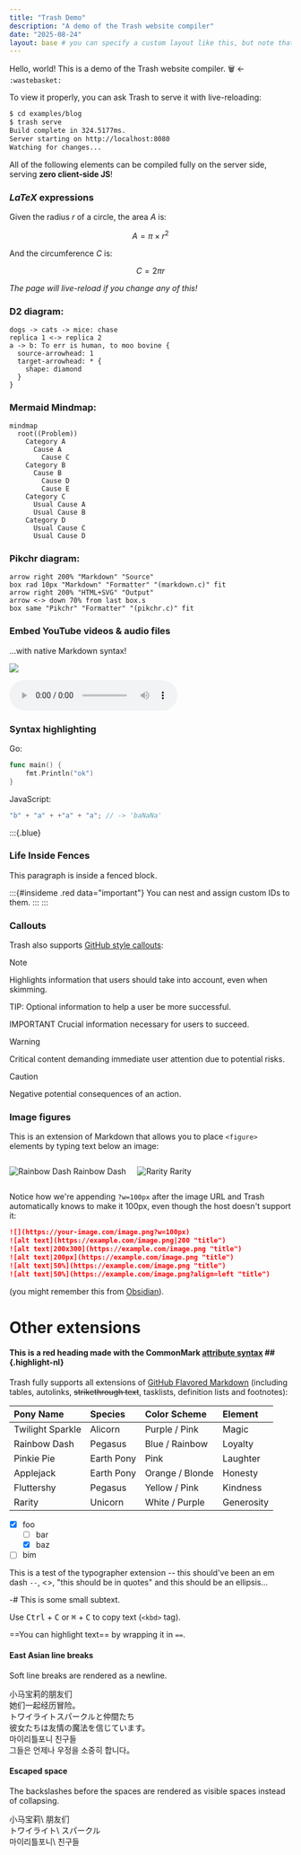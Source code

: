 ```yaml
---
title: "Trash Demo"
description: "A demo of the Trash website compiler"
date: "2025-08-24"
layout: base # you can specify a custom layout like this, but note that it is already `base` by default, so this is redundant
---
```


<!--
The frontmatter above can also be TOML if you enclose it in `+++` instead of `---`.
This is how you do comments in Markdown, btw. They will not appear in the compiled HTML.
-->

Hello, world! This is a demo of the Trash website compiler. :wastebasket: <- `:wastebasket:`

To view it properly, you can ask Trash to serve it with live-reloading:

```bash
$ cd examples/blog
$ trash serve
Build complete in 324.5177ms.
Server starting on http://localhost:8080
Watching for changes...
```

All of the following elements can be compiled fully on the server side, serving **zero client-side JS**!

### $LaTeX$ expressions

Given the radius $r$ of a circle, the area $A$ is:

$$
A = \pi \times r^2
$$

And the circumference $C$ is:

$$
C = 2 \pi r
$$

_The page will live-reload if you change any of this!_

### D2 diagram:

```d2
dogs -> cats -> mice: chase
replica 1 <-> replica 2
a -> b: To err is human, to moo bovine {
  source-arrowhead: 1
  target-arrowhead: * {
    shape: diamond
  }
}
```

### Mermaid Mindmap:

```mermaid
mindmap
  root((Problem))
    Category A
      Cause A
        Cause C
    Category B
      Cause B
        Cause D
        Cause E
    Category C
      Usual Cause A
      Usual Cause B
    Category D
      Usual Cause C
      Usual Cause D
```

### Pikchr diagram:

```pikchr
arrow right 200% "Markdown" "Source"
box rad 10px "Markdown" "Formatter" "(markdown.c)" fit
arrow right 200% "HTML+SVG" "Output"
arrow <-> down 70% from last box.s
box same "Pikchr" "Formatter" "(pikchr.c)" fit
```

### Embed YouTube videos & audio files

...with native Markdown syntax!

![](https://www.youtube.com/watch?v=dQw4w9WgXcQ)

![](https://archive.org/download/tvtunes_26154/My%20Little%20Pony%20-%20Friendship%20is%20Magic%20-%20Babs%20Seed.mp3)

### Syntax highlighting

Go:

```go
func main() {
    fmt.Println("ok")
}
```

JavaScript:

```js
"b" + "a" + +"a" + "a"; // -> 'baNaNa'
```

:::{.blue}

### Life Inside Fences

This paragraph is inside a fenced block.

:::{#insideme .red data="important"}
You can nest and assign custom IDs to them.
:::
:::

### Callouts

Trash also supports [GitHub style callouts](https://github.com/orgs/community/discussions/16925):

> [!NOTE]  
> Highlights information that users should take into account, even when skimming.

TIP: Optional information to help a user be more successful.

IMPORTANT
Crucial information necessary for users to succeed.

> [!WARNING]  
> Critical content demanding immediate user attention due to potential risks.

> [!CAUTION]
> Negative potential consequences of an action.

### Image figures

This is an extension of Markdown that allows you to place `<figure>` elements by typing text below an image:

<div style="display:flex; gap:20px; align-items:center;">
  <div>

![Rainbow Dash](static/rainbow.webp?h=100px)
Rainbow Dash

  </div>
  <div>

![Rarity](static/rarity.webp?h=100px)
Rarity

  </div>
</div>

Notice how we're appending `?w=100px` after the image URL and Trash automatically knows to make it 100px, even though the host doesn't support it:

```markdown
![](https://your-image.com/image.png?w=100px)
![alt text](https://example.com/image.png|200 "title")
![alt text|200x300](https://example.com/image.png "title")
![alt text|200px](https://example.com/image.png "title")
![alt text|50%](https://example.com/image.png "title")
![alt text|50%](https://example.com/image.png?align=left "title")
```

(you might remember this from [Obsidian](https://obsidian.md/)).

# Other extensions

#### This is a red heading made with the CommonMark [attribute syntax](https://talk.commonmark.org/t/consistent-attribute-syntax/272) ## {.highlight-nl}

Trash fully supports all extensions of [GitHub Flavored Markdown](https://github.github.com/gfm/) (including tables, autolinks, ~~strikethrough text~~, tasklists, definition lists and footnotes):

| Pony Name        | Species    | Color Scheme    | Element    |
| :--------------- | :--------- | :-------------- | :--------- |
| Twilight Sparkle | Alicorn    | Purple / Pink   | Magic      |
| Rainbow Dash     | Pegasus    | Blue / Rainbow  | Loyalty    |
| Pinkie Pie       | Earth Pony | Pink            | Laughter   |
| Applejack        | Earth Pony | Orange / Blonde | Honesty    |
| Fluttershy       | Pegasus    | Yellow / Pink   | Kindness   |
| Rarity           | Unicorn    | White / Purple  | Generosity |

- [x] foo
  - [ ] bar
  - [x] baz
- [ ] bim

This is a test of the typographer extension -- this should've been an em dash `--`, <<this should be in quotation marks>>, "this should be in quotes" and this should be an ellipsis...

-# This is some small subtext.

Use <kbd>Ctrl</kbd> + <kbd>C</kbd> or <kbd>⌘</kbd> + <kbd>C</kbd> to copy text (`<kbd>` tag).

==You can highlight text== by wrapping it in `==`.

#### East Asian line breaks

Soft line breaks are rendered as a newline.

小马宝莉的朋友们  
她们一起经历冒险。  
トワイライトスパークルと仲間たち  
彼女たちは友情の魔法を信じています。  
마이리틀포니 친구들  
그들은 언제나 우정을 소중히 합니다。

#### Escaped space

The backslashes before the spaces are rendered as visible spaces instead of collapsing.

小马宝莉\ 朋友们  
トワイライト\ スパークル  
마이리틀포니\ 친구들
